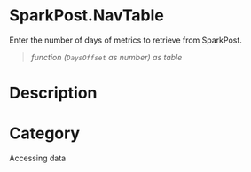 ﻿# SparkPost.NavTable
Enter the number of days of metrics to retrieve from SparkPost.
> _function (<code>DaysOffset</code> as number) as table_
# Description 

# Category 
Accessing data
